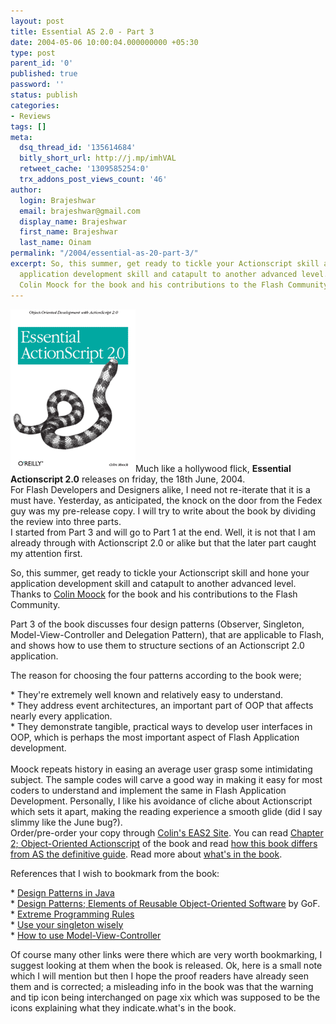 ```yaml
---
layout: post
title: Essential AS 2.0 - Part 3
date: 2004-05-06 10:00:04.000000000 +05:30
type: post
parent_id: '0'
published: true
password: ''
status: publish
categories:
- Reviews
tags: []
meta:
  dsq_thread_id: '135614684'
  bitly_short_url: http://j.mp/imhVAL
  retweet_cache: '1309585254:0'
  trx_addons_post_views_count: '46'
author:
  login: Brajeshwar
  email: brajeshwar@gmail.com
  display_name: Brajeshwar
  first_name: Brajeshwar
  last_name: Oinam
permalink: "/2004/essential-as-20-part-3/"
excerpt: So, this summer, get ready to tickle your Actionscript skill and hone your
  application development skill and catapult to another advanced level. Thanks to
  Colin Moock for the book and his contributions to the Flash Community.
---
```

<p><a href="http://moock.org/eas2/"><img src="/static/2004/05/eAS2.gif" alt="Essential ActionScript 2.0" /></a>Much like a hollywood flick, <strong>Essential Actionscript 2.0</strong> releases on friday, the 18th June, 2004.<br />
For Flash Developers and Designers alike, I need not re-iterate that it is a must have. Yesterday, as anticipated, the knock on the door from the Fedex guy was my pre-release copy. I will try to write about the book by dividing the review into three parts.<br />
I started from Part 3 and will go to Part 1 at the end. Well, it is not that I am already through with Actionscript 2.0 or alike but that the later part caught my attention first.</p>
<p>So, this summer, get ready to tickle your Actionscript skill and hone your application development skill and catapult to another advanced level. Thanks to <a href="http://moock.org/blog/" title="Colin Moock">Colin Moock</a> for the book and his contributions to the Flash Community.</p>
<p>Part 3 of the book discusses four design patterns (Observer, Singleton, Model-View-Controller and Delegation Pattern), that are applicable to Flash, and shows how to use them to structure sections of an Actionscript 2.0 application.</p>
<p>The reason for choosing the four patterns according to the book were;</p>
<p>* They're extremely well known and relatively easy to understand.<br />
* They address event architectures, an important part of OOP that affects nearly every application.<br />
* They demonstrate tangible, practical ways to develop user interfaces in OOP, which is perhaps the most important aspect of Flash Application development.<br />
<br />
Moock repeats history in easing an average user grasp some intimidating subject. The sample codes will carve a good way in making it easy for most coders to understand and implement the same in Flash Application Development. Personally, I like his avoidance of cliche about Actionscript which sets it apart, making the reading experience a smooth glide (did I say slimmy like the June bug?).<br />
Order/pre-order your copy through <a href="http://moock.org/eas2/" title="Colin's EAS2 Site">Colin's EAS2 Site</a>. You can read <a href="http://www.macromedia.com/devnet/mx/flash/articles/as2_moock.html" title="">Chapter 2; Object-Oriented Actionscript</a> of the book and read <a href="http://moock.org/eas2/eas2VSasdg.html" title="">how this book differs from AS the definitive guide</a>. Read more about <a href="http://www.oreilly.com/catalog/0596006527/desc.html" title="EAS2 book description">what's in the book</a>.</p>
<p>References that I wish to bookmark from the book:</p>
<p>* <a href="http://www.fluffycat.com/java/patterns.html" title="Design Patterns in Java">Design Patterns in Java</a><br />
* <a href="http://www.amazon.com/exec/obidos/ASIN/0201633612/qid=1083746735/sr=2-1/ref=sr_2_1/104-4468881-7351132" title="design patterns">Design Patterns; Elements of Reusable Object-Oriented Software</a> by GoF.<br />
* <a href="http://www.extremeprogramming.org/rules.html" title="Extreme Programming Rules">Extreme Programming Rules</a><br />
* <a href="http://www-106.ibm.com/developerworks/webservices/library/co-single.html" title="Use your singleton wisely">Use your singleton wisely</a><br />
* <a href="http://st-www.cs.uiuc.edu/users/smarch/st-docs/mvc.html" title="How to use Model-View-Controller">How to use Model-View-Controller</a></p>
<p>Of course many other links were there which are very worth bookmarking, I suggest looking at them when the book is released. Ok, here is a small note which I will mention but then I hope the proof readers have already seen them and is corrected; a misleading info in the book was that the warning and tip icon being interchanged on page xix which was supposed to be the icons explaining what they indicate.what's in the book.</p>
